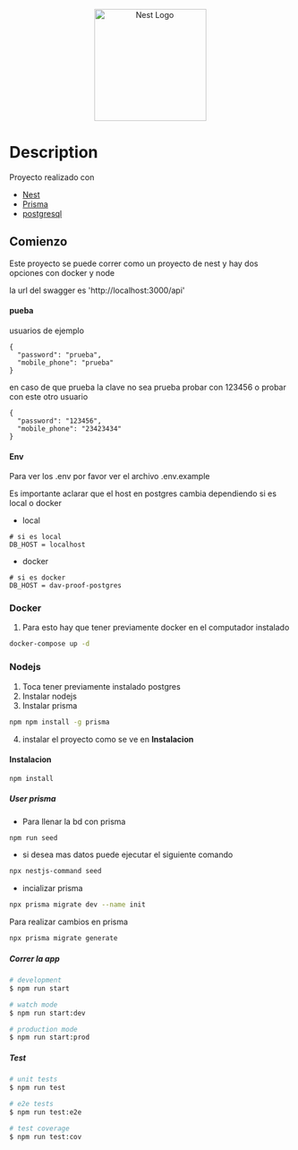 <p align="center">
  <a href="http://nestjs.com/" target="blank"><img src="https://nestjs.com/img/logo-small.svg" width="200" alt="Nest Logo" /></a>
</p>

# Description

Proyecto realizado con

- [Nest](https://github.com/nestjs/nest)
- [Prisma](https://www.prisma.io/)
- [postgresql](https://www.postgresql.org/)

## Comienzo

Este proyecto se puede correr como un proyecto de nest y hay dos opciones con docker y node

la url del swagger es 'http://localhost:3000/api'

#### pueba

usuarios de ejemplo

```
{
  "password": "prueba",
  "mobile_phone": "prueba"
}
```

en caso de que prueba la clave no sea prueba probar con 123456 o probar con este otro usuario

```
{
  "password": "123456",
  "mobile_phone": "23423434"
}
```

#### Env

Para ver los .env por favor ver el archivo .env.example

Es importante aclarar que el host en postgres cambia dependiendo si es local o docker

- local

```
# si es local
DB_HOST = localhost
```

- docker

```
# si es docker
DB_HOST = dav-proof-postgres
```

### Docker

1. Para esto hay que tener previamente docker en el computador instalado

```bash
docker-compose up -d
```

### Nodejs

1. Toca tener previamente instalado postgres
2. Instalar nodejs
3. Instalar prisma

```bash
npm npm install -g prisma
```

4. instalar el proyecto como se ve en **Instalacion**

#### Instalacion

```bash
npm install
```

##### User prisma

- Para llenar la bd con prisma

```bash
npm run seed
```

- si desea mas datos puede ejecutar el siguiente comando

```bash
npx nestjs-command seed
```

- incializar prisma

```bash
npx prisma migrate dev --name init
```

Para realizar cambios en prisma

```bash
npx prisma migrate generate
```

##### Correr la app

```bash
# development
$ npm run start

# watch mode
$ npm run start:dev

# production mode
$ npm run start:prod
```

##### Test

```bash
# unit tests
$ npm run test

# e2e tests
$ npm run test:e2e

# test coverage
$ npm run test:cov
```

